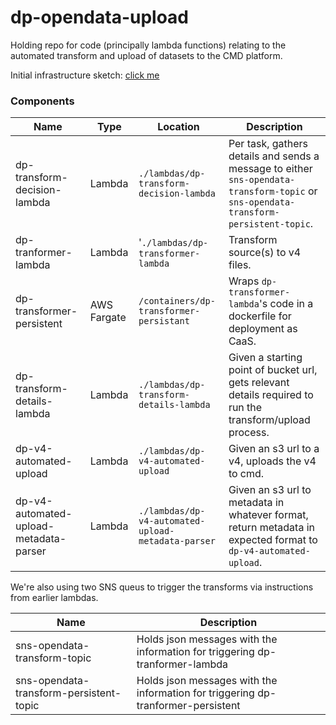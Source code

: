 
# dp-opendata-upload

Holding repo for code (principally lambda functions) relating to the automated transform and upload of datasets to the CMD platform.

Initial infrastructure sketch: [click me](https://github.com/ONS-OpenData/dp-opendata-upload/blob/main/documentation/opendatatransformupload.png)


### Components

| Name | Type | Location | Description |
| ---- | ---- | -------- | ----------- |
| dp-transform-decision-lambda | Lambda | `./lambdas/dp-transform-decision-lambda` | Per task, gathers details and sends a message to either `sns-opendata-transform-topic` or `sns-opendata-transform-persistent-topic`. |
| dp-tranformer-lambda | Lambda | '`./lambdas/dp-transformer-lambda` | Transform source(s) to v4 files. |
| dp-transformer-persistent | AWS Fargate | `/containers/dp-transformer-persistant` | Wraps `dp-transformer-lambda`'s code in a dockerfile for deployment as CaaS. |
| dp-transform-details-lambda | Lambda | `./lambdas/dp-transform-details-lambda` | Given a starting point of  bucket url, gets relevant details required to run the transform/upload process. |
| dp-v4-automated-upload | Lambda | `./lambdas/dp-v4-automated-upload` | Given an s3 url to a v4, uploads the v4 to cmd. |
| dp-v4-automated-upload-metadata-parser | Lambda | `./lambdas/dp-v4-automated-upload-metadata-parser` | Given an s3 url to metadata in whatever format, return metadata in expected format to `dp-v4-automated-upload`. |

We're also using two SNS queus to trigger the transforms via instructions from earlier lambdas.
 
| Name | Description |
| ---- | ----------- |
| sns-opendata-transform-topic | Holds json messages with the information for triggering dp-tranformer-lambda |
| sns-opendata-transform-persistent-topic | Holds json messages with the information for triggering dp-tranformer-persistent |
